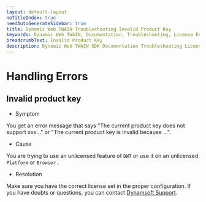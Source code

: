 ```yaml
---
layout: default-layout
noTitleIndex: true
needAutoGenerateSidebar: true
title: Dynamic Web TWAIN Troubleshooting Invalid Product Key
keywords: Dynamic Web TWAIN, Documentation, Troubleshooting, License Errors, Invalid Product Key
breadcrumbText: Invalid Product Key
description: Dynamic Web TWAIN SDK Documentation Troubleshooting License Errors Invalid Product Key Page
---
```



# Handling Errors

## Invalid product key

* Symptom

You get an error message that says "The current product key does not support xxx..." or "The current product key is invalid because ...".

* Cause

You are trying to use an unlicensed feature of `DWT` or use it on an unlicensed `Platform` or `Browser` .

* Resolution

Make sure you have the correct license set in the proper configuration. If you have doubts or questions, you can contact [Dynamsoft Support]({{site.about}}getsupport.html).